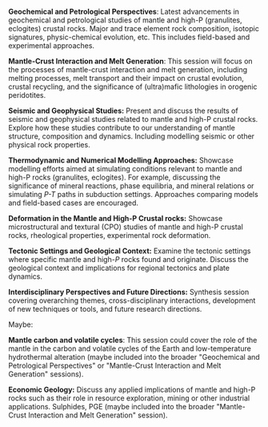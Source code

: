 **Geochemical and Petrological Perspectives**: Latest advancements in geochemical and petrological studies of mantle and high-P (granulites, eclogites) crustal rocks. Major and trace element rock composition, isotopic signatures, physic-chemical evolution, etc. This includes field-based and experimental approaches.

**Mantle-Crust Interaction and Melt Generation**: This session will focus on the processes of mantle-crust interaction and melt generation, including melting processes, melt transport and their impact on crustal evolution, crustal recycling, and the significance of (ultra)mafic lithologies in orogenic peridotites.

**Seismic and Geophysical Studies:** Present and discuss the results of seismic and geophysical studies related to mantle and high-P crustal rocks. Explore how these studies contribute to our understanding of mantle structure, composition and dynamics. Including modelling seismic or other physical rock properties.

**Thermodynamic and Numerical Modelling Approaches:** Showcase modelling efforts aimed at simulating conditions relevant to mantle and high-P rocks (granulites, eclogites). For example, discussing the significance of mineral reactions, phase equilibria, and mineral relations or simulating _P-T_ paths in subduction settings. Approaches comparing models and field-based cases are encouraged.

**Deformation in the Mantle and High-P Crustal rocks:** Showcase microstructural and textural (CPO) studies of mantle and high-P crustal rocks, rheological properties, experimental rock deformation.

**Tectonic Settings and Geological Context:** Examine the tectonic settings where specific mantle and high-*P* rocks found and originate. Discuss the geological context and implications for regional tectonics and plate dynamics.

**Interdisciplinary Perspectives and Future Directions:** Synthesis session covering overarching themes,  cross-disciplinary interactions, development of new techniques or tools, and future research directions.



Maybe:

**Mantle carbon and volatile cycles**: This session could cover the role of the mantle in the carbon and volatile cycles of the Earth and low-temperature hydrothermal alteration (maybe included into the broader "Geochemical and Petrological Perspectives" or "Mantle-Crust Interaction and Melt Generation" sessions).

**Economic Geology:** Discuss any applied implications of mantle and high-P rocks such as their role in resource exploration, mining or other industrial applications. Sulphides, PGE (maybe included into the broader "Mantle-Crust Interaction and Melt Generation" session).







